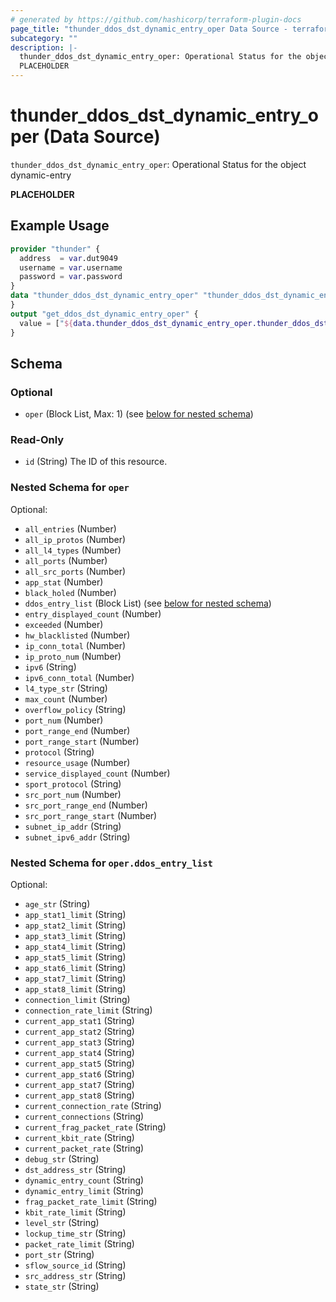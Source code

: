 ```yaml
---
# generated by https://github.com/hashicorp/terraform-plugin-docs
page_title: "thunder_ddos_dst_dynamic_entry_oper Data Source - terraform-provider-thunder"
subcategory: ""
description: |-
  thunder_ddos_dst_dynamic_entry_oper: Operational Status for the object dynamic-entry
  PLACEHOLDER
---
```


# thunder_ddos_dst_dynamic_entry_oper (Data Source)

`thunder_ddos_dst_dynamic_entry_oper`: Operational Status for the object dynamic-entry

__PLACEHOLDER__

## Example Usage

```terraform
provider "thunder" {
  address  = var.dut9049
  username = var.username
  password = var.password
}
data "thunder_ddos_dst_dynamic_entry_oper" "thunder_ddos_dst_dynamic_entry_oper" {
}
output "get_ddos_dst_dynamic_entry_oper" {
  value = ["${data.thunder_ddos_dst_dynamic_entry_oper.thunder_ddos_dst_dynamic_entry_oper}"]
}
```

<!-- schema generated by tfplugindocs -->
## Schema

### Optional

- `oper` (Block List, Max: 1) (see [below for nested schema](#nestedblock--oper))

### Read-Only

- `id` (String) The ID of this resource.

<a id="nestedblock--oper"></a>
### Nested Schema for `oper`

Optional:

- `all_entries` (Number)
- `all_ip_protos` (Number)
- `all_l4_types` (Number)
- `all_ports` (Number)
- `all_src_ports` (Number)
- `app_stat` (Number)
- `black_holed` (Number)
- `ddos_entry_list` (Block List) (see [below for nested schema](#nestedblock--oper--ddos_entry_list))
- `entry_displayed_count` (Number)
- `exceeded` (Number)
- `hw_blacklisted` (Number)
- `ip_conn_total` (Number)
- `ip_proto_num` (Number)
- `ipv6` (String)
- `ipv6_conn_total` (Number)
- `l4_type_str` (String)
- `max_count` (Number)
- `overflow_policy` (String)
- `port_num` (Number)
- `port_range_end` (Number)
- `port_range_start` (Number)
- `protocol` (String)
- `resource_usage` (Number)
- `service_displayed_count` (Number)
- `sport_protocol` (String)
- `src_port_num` (Number)
- `src_port_range_end` (Number)
- `src_port_range_start` (Number)
- `subnet_ip_addr` (String)
- `subnet_ipv6_addr` (String)

<a id="nestedblock--oper--ddos_entry_list"></a>
### Nested Schema for `oper.ddos_entry_list`

Optional:

- `age_str` (String)
- `app_stat1_limit` (String)
- `app_stat2_limit` (String)
- `app_stat3_limit` (String)
- `app_stat4_limit` (String)
- `app_stat5_limit` (String)
- `app_stat6_limit` (String)
- `app_stat7_limit` (String)
- `app_stat8_limit` (String)
- `connection_limit` (String)
- `connection_rate_limit` (String)
- `current_app_stat1` (String)
- `current_app_stat2` (String)
- `current_app_stat3` (String)
- `current_app_stat4` (String)
- `current_app_stat5` (String)
- `current_app_stat6` (String)
- `current_app_stat7` (String)
- `current_app_stat8` (String)
- `current_connection_rate` (String)
- `current_connections` (String)
- `current_frag_packet_rate` (String)
- `current_kbit_rate` (String)
- `current_packet_rate` (String)
- `debug_str` (String)
- `dst_address_str` (String)
- `dynamic_entry_count` (String)
- `dynamic_entry_limit` (String)
- `frag_packet_rate_limit` (String)
- `kbit_rate_limit` (String)
- `level_str` (String)
- `lockup_time_str` (String)
- `packet_rate_limit` (String)
- `port_str` (String)
- `sflow_source_id` (String)
- `src_address_str` (String)
- `state_str` (String)


